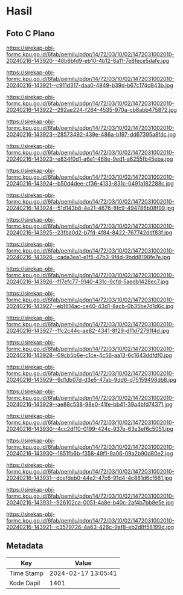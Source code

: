 # Hasil

## Foto C Plano

https://sirekap-obj-formc.kpu.go.id/6fab/pemilu/pdpr/14/72/03/10/02/1472031002010-20240216-143920--48b8bfd9-eb10-4b12-8a11-7e8fece5dafe.jpg

https://sirekap-obj-formc.kpu.go.id/6fab/pemilu/pdpr/14/72/03/10/02/1472031002010-20240216-143921--c911d317-daa0-4849-b39d-b67c174d843b.jpg

https://sirekap-obj-formc.kpu.go.id/6fab/pemilu/pdpr/14/72/03/10/02/1472031002010-20240216-143922--292ae224-f264-4535-970a-cb8abb475872.jpg

https://sirekap-obj-formc.kpu.go.id/6fab/pemilu/pdpr/14/72/03/10/02/1472031002010-20240216-143923--28573492-439e-486a-b197-dd67395a8fdc.jpg

https://sirekap-obj-formc.kpu.go.id/6fab/pemilu/pdpr/14/72/03/10/02/1472031002010-20240216-143923--e834f0d1-a6e1-468e-9ed1-a6255fb45eba.jpg

https://sirekap-obj-formc.kpu.go.id/6fab/pemilu/pdpr/14/72/03/10/02/1472031002010-20240216-143924--b50d4dee-cf36-4133-831c-0491a182288c.jpg

https://sirekap-obj-formc.kpu.go.id/6fab/pemilu/pdpr/14/72/03/10/02/1472031002010-20240216-143924--51d143b8-4e21-4676-8fc9-494786b08f99.jpg

https://sirekap-obj-formc.kpu.go.id/6fab/pemilu/pdpr/14/72/03/10/02/1472031002010-20240216-143925--23fba0d2-b7fd-4f84-8422-767742ddf83f.jpg

https://sirekap-obj-formc.kpu.go.id/6fab/pemilu/pdpr/14/72/03/10/02/1472031002010-20240216-143926--cada3ea1-e1f5-47b3-9f4d-9bdd8198fe7e.jpg

https://sirekap-obj-formc.kpu.go.id/6fab/pemilu/pdpr/14/72/03/10/02/1472031002010-20240216-143926--f17efc77-9140-431c-9cfd-5aedb1428ec7.jpg

https://sirekap-obj-formc.kpu.go.id/6fab/pemilu/pdpr/14/72/03/10/02/1472031002010-20240216-143927--eb1614ac-ce40-43d1-8acb-0b35be7d1d6c.jpg

https://sirekap-obj-formc.kpu.go.id/6fab/pemilu/pdpr/14/72/03/10/02/1472031002010-20240216-143927--1fc2c44c-ae82-4341-8f29-d11d72791f4d.jpg

https://sirekap-obj-formc.kpu.go.id/6fab/pemilu/pdpr/14/72/03/10/02/1472031002010-20240216-143928--09cb5b6e-c1ce-4c56-aa13-6c1643ddfdf0.jpg

https://sirekap-obj-formc.kpu.go.id/6fab/pemilu/pdpr/14/72/03/10/02/1472031002010-20240216-143929--9d1db07d-d3e5-47ab-9dd6-d75159498db8.jpg

https://sirekap-obj-formc.kpu.go.id/6fab/pemilu/pdpr/14/72/03/10/02/1472031002010-20240216-143929--ae88c538-98e0-41fe-bb41-39a4bfd74371.jpg

https://sirekap-obj-formc.kpu.go.id/6fab/pemilu/pdpr/14/72/03/10/02/1472031002010-20240216-143930--4cc2df10-0199-424c-937e-63e3ef6c5051.jpg

https://sirekap-obj-formc.kpu.go.id/6fab/pemilu/pdpr/14/72/03/10/02/1472031002010-20240216-143930--1851fb6b-f358-49f1-9a06-09a2b90d80e2.jpg

https://sirekap-obj-formc.kpu.go.id/6fab/pemilu/pdpr/14/72/03/10/02/1472031002010-20240216-143931--dcefdeb0-44e2-47c6-91d4-4c881d6cf661.jpg

https://sirekap-obj-formc.kpu.go.id/6fab/pemilu/pdpr/14/72/03/10/02/1472031002010-20240216-143931--926102ca-0051-4a8e-b40c-2af4b7bb8e5e.jpg

https://sirekap-obj-formc.kpu.go.id/6fab/pemilu/pdpr/14/72/03/10/02/1472031002010-20240216-143921--c3579726-4a63-426c-9af8-eb2d8f58199d.jpg


## Metadata

| Key        | Value               |
| ---------- | ------------------- |
| Time Stamp | 2024-02-17 13:05:41 |
| Kode Dapil | 1401                |



